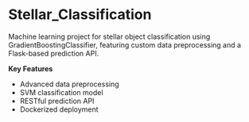 # Stellar_Classification
Machine learning project for stellar object classification using GradientBoostingClassifier, featuring custom data preprocessing and a Flask-based prediction API.

__Key Features__
 - Advanced data preprocessing
 - SVM classification model
 - RESTful prediction API
 - Dockerized deployment
